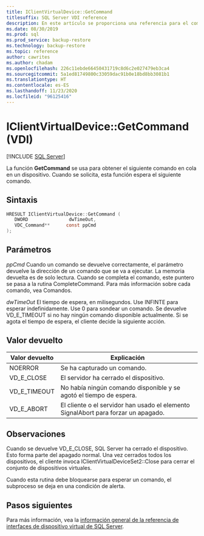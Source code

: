 ```yaml
---
title: IClientVirtualDevice::GetCommand
titlesuffix: SQL Server VDI reference
description: En este artículo se proporciona una referencia para el comando IClientVirtualDevice::GetCommand.
ms.date: 08/30/2019
ms.prod: sql
ms.prod_service: backup-restore
ms.technology: backup-restore
ms.topic: reference
author: cawrites
ms.author: chadam
ms.openlocfilehash: 226c11ebde66450431719c8d6c2e027479eb3ca4
ms.sourcegitcommit: 5a1ed81749800c33059dac91b0e18bd8bb3081b1
ms.translationtype: HT
ms.contentlocale: es-ES
ms.lasthandoff: 11/23/2020
ms.locfileid: "96125416"
---
```

# <a name="iclientvirtualdevicegetcommand-vdi"></a>IClientVirtualDevice::GetCommand (VDI)

[!INCLUDE [SQL Server](../../../includes/applies-to-version/sqlserver.md)]

La función **GetCommand** se usa para obtener el siguiente comando en cola en un dispositivo. Cuando se solicita, esta función espera el siguiente comando.

## <a name="syntax"></a>Sintaxis

```c
HRESULT IClientVirtualDevice::GetCommand (
   DWORD               dwTimeOut,
   VDC_Command**      const ppCmd
);
```

## <a name="parameters"></a>Parámetros

*ppCmd* Cuando un comando se devuelve correctamente, el parámetro devuelve la dirección de un comando que se va a ejecutar. La memoria devuelta es de solo lectura. Cuando se completa el comando, este puntero se pasa a la rutina CompleteCommand. Para más información sobre cada comando, vea Comandos.

*dwTimeOut* El tiempo de espera, en milisegundos. Use INFINTE para esperar indefinidamente. Use 0 para sondear un comando. Se devuelve VD_E_TIMEOUT si no hay ningún comando disponible actualmente. Si se agota el tiempo de espera, el cliente decide la siguiente acción.

## <a name="return-value"></a>Valor devuelto

|Valor devuelto | Explicación |
|---|---|
| NOERROR | Se ha capturado un comando. |
| VD_E_CLOSE | El servidor ha cerrado el dispositivo. |
| VD_E_TIMEOUT | No había ningún comando disponible y se agotó el tiempo de espera. |
| VD_E_ABORT | El cliente o el servidor han usado el elemento SignalAbort para forzar un apagado. |

## <a name="remarks"></a>Observaciones

Cuando se devuelve VD_E_CLOSE, SQL Server ha cerrado el dispositivo. Esto forma parte del apagado normal. Una vez cerrados todos los dispositivos, el cliente invoca IClientVirtualDeviceSet2::Close para cerrar el conjunto de dispositivos virtuales.

Cuando esta rutina debe bloquearse para esperar un comando, el subproceso se deja en una condición de alerta.

## <a name="next-steps"></a>Pasos siguientes

Para más información, vea la [información general de la referencia de interfaces de dispositivo virtual de SQL Server](reference-virtual-device-interface.md).